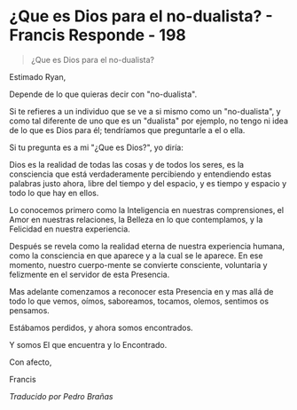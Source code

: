 # ¿Que es Dios para el no-dualista? - Francis Responde - 198

>¿Que es Dios para el no-dualista?

Estimado Ryan,

Depende de lo que quieras decir con "no-dualista".

Si te refieres a un individuo que se ve a si mismo como un "no-dualista", y como tal diferente de uno que es un "dualista" por ejemplo, no tengo ni idea de lo que es Dios para él; tendríamos que preguntarle a el o ella.

Si tu pregunta es a mi "¿Que es Dios?", yo diría:

Dios es la realidad de todas las cosas y de todos los seres, es la consciencia que está verdaderamente percibiendo y entendiendo estas palabras justo ahora, libre del tiempo y del espacio, y es tiempo y espacio y todo lo que hay en ellos.

Lo conocemos primero como la Inteligencia en nuestras comprensiones, el Amor en nuestras relaciones, la Belleza en lo que contemplamos, y la Felicidad en nuestra experiencia.

Después se revela como la realidad eterna de nuestra experiencia humana, como la consciencia en que aparece y a la cual se le aparece. En ese momento, nuestro cuerpo-mente se convierte consciente, voluntaria y felizmente en el servidor de esta Presencia.

Mas adelante comenzamos a reconocer esta Presencia en y mas allá de todo lo que vemos, oímos, saboreamos, tocamos, olemos, sentimos os pensamos.

Estábamos perdidos, y ahora somos encontrados.

Y somos El que encuentra y lo Encontrado.

Con afecto,

Francis

_Traducido por Pedro Brañas_